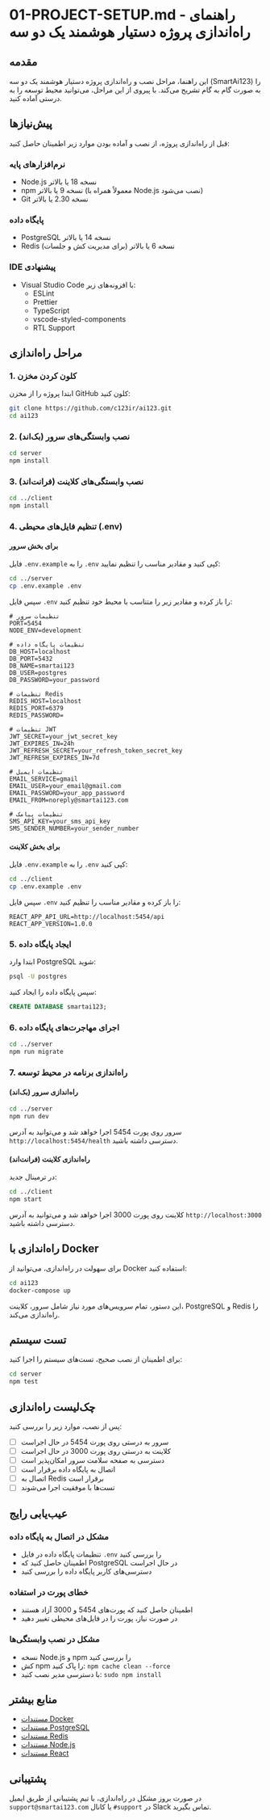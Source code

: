 # 01-PROJECT-SETUP.md - راهنمای راه‌اندازی پروژه دستیار هوشمند یک دو سه

## مقدمه

این راهنما، مراحل نصب و راه‌اندازی پروژه دستیار هوشمند یک دو سه (SmartAi123) را به صورت گام به گام تشریح می‌کند. با پیروی از این مراحل، می‌توانید محیط توسعه را به درستی آماده کنید.

## پیش‌نیازها

قبل از راه‌اندازی پروژه، از نصب و آماده بودن موارد زیر اطمینان حاصل کنید:

### نرم‌افزارهای پایه
- Node.js نسخه 18 یا بالاتر
- npm نسخه 9 یا بالاتر (معمولاً همراه با Node.js نصب می‌شود)
- Git نسخه 2.30 یا بالاتر

### پایگاه داده
- PostgreSQL نسخه 14 یا بالاتر
- Redis نسخه 6 یا بالاتر (برای مدیریت کش و جلسات)

### IDE پیشنهادی
- Visual Studio Code با افزونه‌های زیر:
  - ESLint
  - Prettier
  - TypeScript
  - vscode-styled-components
  - RTL Support

## مراحل راه‌اندازی

### 1. کلون کردن مخزن
ابتدا پروژه را از مخزن GitHub کلون کنید:

```bash
git clone https://github.com/c123ir/ai123.git
cd ai123
```

### 2. نصب وابستگی‌های سرور (بک‌اند)

```bash
cd server
npm install
```

### 3. نصب وابستگی‌های کلاینت (فرانت‌اند)

```bash
cd ../client
npm install
```

### 4. تنظیم فایل‌های محیطی (.env)

#### برای بخش سرور
فایل `.env.example` را به `.env` کپی کنید و مقادیر مناسب را تنظیم نمایید:

```bash
cd ../server
cp .env.example .env
```

سپس فایل `.env` را باز کرده و مقادیر زیر را متناسب با محیط خود تنظیم کنید:

```
# تنظیمات سرور
PORT=5454
NODE_ENV=development

# تنظیمات پایگاه داده
DB_HOST=localhost
DB_PORT=5432
DB_NAME=smartai123
DB_USER=postgres
DB_PASSWORD=your_password

# تنظیمات Redis
REDIS_HOST=localhost
REDIS_PORT=6379
REDIS_PASSWORD=

# تنظیمات JWT
JWT_SECRET=your_jwt_secret_key
JWT_EXPIRES_IN=24h
JWT_REFRESH_SECRET=your_refresh_token_secret_key
JWT_REFRESH_EXPIRES_IN=7d

# تنظیمات ایمیل
EMAIL_SERVICE=gmail
EMAIL_USER=your_email@gmail.com
EMAIL_PASSWORD=your_app_password
EMAIL_FROM=noreply@smartai123.com

# تنظیمات پیامک
SMS_API_KEY=your_sms_api_key
SMS_SENDER_NUMBER=your_sender_number
```

#### برای بخش کلاینت
فایل `.env.example` را به `.env` کپی کنید:

```bash
cd ../client
cp .env.example .env
```

سپس فایل `.env` را باز کرده و مقادیر مناسب را تنظیم کنید:

```
REACT_APP_API_URL=http://localhost:5454/api
REACT_APP_VERSION=1.0.0
```

### 5. ایجاد پایگاه داده

ابتدا وارد PostgreSQL شوید:

```bash
psql -U postgres
```

سپس پایگاه داده را ایجاد کنید:

```sql
CREATE DATABASE smartai123;
```

### 6. اجرای مهاجرت‌های پایگاه داده

```bash
cd ../server
npm run migrate
```

### 7. راه‌اندازی برنامه در محیط توسعه

#### راه‌اندازی سرور (بک‌اند)

```bash
cd ../server
npm run dev
```

سرور روی پورت 5454 اجرا خواهد شد و می‌توانید به آدرس `http://localhost:5454/health` دسترسی داشته باشید.

#### راه‌اندازی کلاینت (فرانت‌اند)

در ترمینال جدید:

```bash
cd ../client
npm start
```

کلاینت روی پورت 3000 اجرا خواهد شد و می‌توانید به آدرس `http://localhost:3000` دسترسی داشته باشید.

## راه‌اندازی با Docker

برای سهولت در راه‌اندازی، می‌توانید از Docker استفاده کنید:

```bash
cd ai123
docker-compose up
```

این دستور، تمام سرویس‌های مورد نیاز شامل سرور، کلاینت، PostgreSQL و Redis را راه‌اندازی می‌کند.

## تست سیستم

برای اطمینان از نصب صحیح، تست‌های سیستم را اجرا کنید:

```bash
cd server
npm test
```

## چک‌لیست راه‌اندازی

پس از نصب، موارد زیر را بررسی کنید:

- [ ] سرور به درستی روی پورت 5454 در حال اجراست
- [ ] کلاینت به درستی روی پورت 3000 در حال اجراست
- [ ] دسترسی به صفحه سلامت سرور امکان‌پذیر است
- [ ] اتصال به پایگاه داده برقرار است
- [ ] اتصال به Redis برقرار است
- [ ] تست‌ها با موفقیت اجرا می‌شوند

## عیب‌یابی رایج

### مشکل در اتصال به پایگاه داده
- تنظیمات پایگاه داده در فایل `.env` را بررسی کنید
- اطمینان حاصل کنید که PostgreSQL در حال اجراست
- دسترسی‌های کاربر پایگاه داده را بررسی کنید

### خطای پورت در استفاده
- اطمینان حاصل کنید که پورت‌های 5454 و 3000 آزاد هستند
- در صورت نیاز، پورت را در فایل‌های محیطی تغییر دهید

### مشکل در نصب وابستگی‌ها
- نسخه Node.js و npm را بررسی کنید
- کش npm را پاک کنید: `npm cache clean --force`
- با دسترسی مدیر نصب کنید: `sudo npm install`

## منابع بیشتر

- [مستندات Docker](https://docs.docker.com/)
- [مستندات PostgreSQL](https://www.postgresql.org/docs/)
- [مستندات Redis](https://redis.io/documentation)
- [مستندات Node.js](https://nodejs.org/en/docs/)
- [مستندات React](https://reactjs.org/docs/getting-started.html)

## پشتیبانی

در صورت بروز مشکل در راه‌اندازی، با تیم پشتیبانی از طریق ایمیل `support@smartai123.com` یا کانال `#support` در Slack تماس بگیرید.